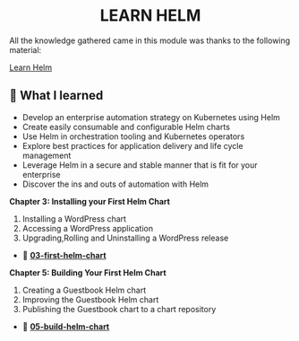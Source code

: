<!-- TITLE --> <h1 align="center"> LEARN HELM </h1>

<!-- SUMMARY -->

All the knowledge gathered came in this module was thanks to the following material:

[Learn Helm](https://www.packtpub.com/product/learn-helm/9781839214295)

## 🚀 What I learned

-   Develop an enterprise automation strategy on Kubernetes using Helm
-   Create easily consumable and configurable Helm charts
-   Use Helm in orchestration tooling and Kubernetes operators
-   Explore best practices for application delivery and life cycle management
-   Leverage Helm in a secure and stable manner that is fit for your enterprise
-   Discover the ins and outs of automation with Helm

**Chapter 3: Installing your First Helm Chart**

1. Installing a WordPress chart
2. Accessing a WordPress application
3. Upgrading,Rolling and Uninstalling a WordPress release

-   📂 [**03-first-helm-chart**](https://github.com/LuisCusihuaman/SRE/tree/master/learn-helm/03-first-helm-chart)

**Chapter 5: Building Your First Helm Chart**

1. Creating a Guestbook Helm chart
2. Improving the Guestbook Helm chart
3. Publishing the Guestbook chart to a chart repository

-   📂 [**05-build-helm-chart**](https://github.com/LuisCusihuaman/SRE/tree/master/learn-helm/05-build-helm-chart)
